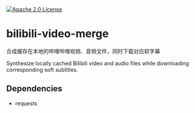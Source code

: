 [![Apache 2.0 License](https://img.shields.io/badge/license-Apache-blue.svg?style=flat)](LICENSE.md)

# bilibili-video-merge
合成缓存在本地的哔哩哔哩视频、音频文件，同时下载对应软字幕

Synthesize locally cached Bilibili video and audio files while downloading corresponding soft subtitles.

Dependencies
------------
- requests
